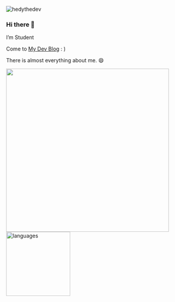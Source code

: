 <p> <img src="https://komarev.com/ghpvc/?username=bn-tw2020" alt="hedythedev" /> </p>

### Hi there 👋

I’m Student

Come to [My Dev Blog](http://bn-tw2020.github.io/) : )

There is almost everything about me. 😄



<p align="left">
<img src="https://github-readme-stats.vercel.app/api?username=bn-tw2020&show_icons=true" width="440"/> 
<img src="https://github-readme-stats.vercel.app/api/top-langs/?username=bn-tw2020&layout=compact&theme=buefy" alt="languages" height="173">
</p>
